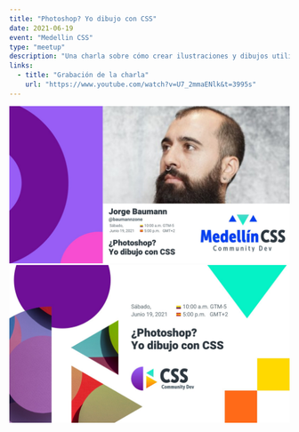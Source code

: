 ```yaml
---
title: "Photoshop? Yo dibujo con CSS"
date: 2021-06-19
event: "Medellin CSS"
type: "meetup"
description: "Una charla sobre cómo crear ilustraciones y dibujos utilizando únicamente CSS"
links:
  - title: "Grabación de la charla"
    url: "https://www.youtube.com/watch?v=U7_2mmaENlk&t=3995s"
---
```


![Charla de dibujo con CSS - Medellin CSS](../../assets/talks/medellin-css-drawing/main.png)
![Charla de dibujo con CSS - Medellin CSS](../../assets/talks/medellin-css-drawing/2.jpg)
